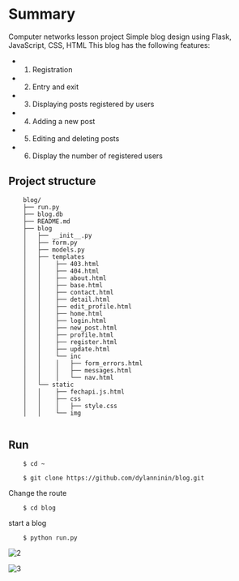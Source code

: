 # Summary

Computer networks lesson project
Simple blog design using Flask, JavaScript, CSS, HTML
This blog has the following features:
*   1. Registration
*   2. Entry and exit
*   3. Displaying posts registered by users
*   4. Adding a new post
*   5. Editing and deleting posts
*   6. Display the number of registered users

## Project structure

```shell
	blog/
	├── run.py               
	├── blog.db                   
	├── README.md
	├── blog                       
	│   ├── __init__.py	                
	│   ├── form.py                  
	│   ├── models.py 
	│   ├── templates
	│   │	 ├── 403.html
	│   │	 ├── 404.html
	│   │	 ├── about.html
	│   │	 ├── base.html
	│   │	 ├── contact.html
	│   │	 ├── detail.html       
	│   │	 ├── edit_profile.html 
	│   │	 ├── home.html 
	│   │	 ├── login.html
	│   │	 ├── new_post.html 
	│   │	 ├── profile.html
	│   │	 ├── register.html 
	│   │	 ├── update.html
	│   │	 └── inc
	│   │	 │   ├── form_errors.html
	│   │	 │   ├── messages.html
	│   │	 │   └── nav.html                                                  
	│   └── static
	│   │	 ├── fechapi.js.html
	│   │	 ├── css
	│   │	 │   ├── style.css
	│   │	 └── img
	
```

## Run

```
	$ cd ~

	$ git clone https://github.com/dylanninin/blog.git
```
Change the route
```
	$ cd blog
```
start a blog
```
	$ python run.py
```
![2](https://github.com/falakian/Simple-blog/assets/107622368/272e040d-4a9f-4661-aa7f-d751125dff2e)

![3](https://github.com/falakian/Simple-blog/assets/107622368/9959b6b9-8312-42fa-9177-da4c6a1f403e)
